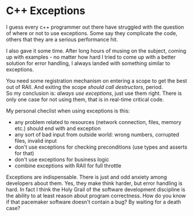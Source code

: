 
# C++ Exceptions

  I guess every c++ programmer out there have struggled with the question of
  where or not to use exceptions. Some say they complicate the code, others that
  they are a serious performance hit.

  I also gave it some time. After long hours of musing on the subject, coming up
  with examples - no matter how hard I tried to come up with a better solution for
  error handling, I always landed with something similar to exceptions.

  You need some registration mechanism on entering a scope to get the best out of RAII.
  And exiting the scope *should call destructors*, period.  
  So my conclusion is: *always use exceptions*, just use them right. There is only one case 
  for not using them, that is in real-time critical code.

  My personal checlist when using exceptions is this:
  
  * any problem related to resources (network connection, files, memory etc.) should end with and exception
  * any sort of bad input from outside world: wrong numbers, corrupted files, invalid input
  * don't use exceptions for checking preconditions (use types and asserts for that)
  * don't use exceptions for business logic
  * combine exceptions with RAII for full throttle

<!--first character is non-space to avoid markdown bug of not closing list-->
  Exceptions are indispensable. There is just and odd anxiety among developers about them.
  Yes, they make think harder, but error handling is hard. In fact I think the Holy Grail of 
  the software development discipline is the ability to at least reason about program correctness.
  How do you know if that pacemaker software doesn't contain a bug? By waiting for a death case?


